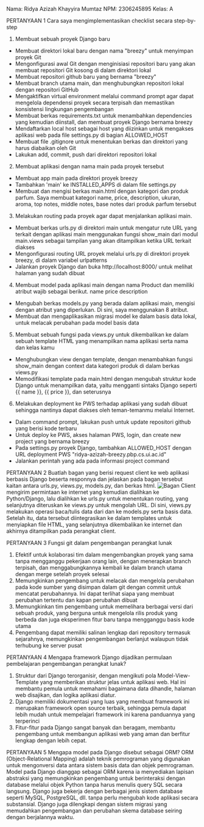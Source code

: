 Nama: Ridya Azizah Khayyira Mumtaz
NPM: 2306245895
Kelas: A

PERTANYAAN 1
Cara saya mengimplementasikan checklist secara step-by-step 
1) Membuat sebuah proyek Django baru
- Membuat direktori lokal baru dengan nama "breezy" untuk menyimpan proyek Git
- Mengonfigurasi awal Git dengan menginisiasi repositori baru yang akan membuat repositori Git kosong di dalam direktori lokal
- Membuat repositori github baru yang bernama "breezy"
- Membuat branch utama main, dan menghubungkan repositori lokal dengan repositori GitHub
- Mengaktifkan virtual environment melalui command prompt agar dapat mengelola dependensi proyek secara terpisah dan memastikan konsistensi lingkungan pengembangan
- Membuat berkas requirements.txt untuk menambahkan dependencies yang kemudian diinstall, dan membuat proyek Django bernama breezy
- Mendaftarkan local host sebagai host yang diizinkan untuk mengakses aplikasi web pada file settings.py di bagian ALLOWED_HOST
- Membuat file .gitignore untuk menentukan berkas dan direktori yang harus diabaikan oleh Git
- Lakukan add, commit, push dari direktori repositori lokal

2) Membuat aplikasi dengan nama main pada proyek tersebut
- Membuat app main pada direktori proyek breezy
- Tambahkan 'main' ke INSTALLED_APPS di dalam file settings.py
- Membuat dan mengisi berkas main.html dengan kategori dan produk parfum. Saya membuat kategori name, price, description, ukuran, aroma, top notes, middle notes, base notes dari produk parfum tersebut

3) Melakukan routing pada proyek agar dapat menjalankan aplikasi main.
- Membuat berkas urls.py di direktori main untuk mengatur rute URL yang terkait dengan aplikasi main menggunakan fungsi show_main dari modul main.views sebagai tampilan yang akan ditampilkan ketika URL terkait diakses
- Mengonfigurasi routing URL proyek melalui urls.py di direktori proyek breezy, di dalam variabel urlpatterns
- Jalankan proyek Django dan buka http://localhost:8000/ untuk melihat halaman yang sudah dibuat

4) Membuat model pada aplikasi main dengan nama Product dan memiliki atribut wajib sebagai berikut.
name
price
description
- Mengubah berkas models.py yang berada dalam aplikasi main, mengisi dengan atribut yang diperlukan. Di sini, saya menggunakan 8 atribut.
- Membuat dan mengaplikasikan migrasi model ke dalam basis data lokal, untuk melacak perubahan pada model basis data

5) Membuat sebuah fungsi pada views.py untuk dikembalikan ke dalam sebuah template HTML yang menampilkan nama aplikasi serta nama dan kelas kamu
- Menghubungkan view dengan template, dengan menambahkan fungsi show_main dengan context data kategori produk di dalam berkas views.py
- Memodifikasi template pada main.html dengan mengubah struktur kode Django untuk menampilkan data, yaitu mengganti sintaks Django seperti {{ name }}, {{ price }}, dan seterusnya

6) Melakukan deployment ke PWS terhadap aplikasi yang sudah dibuat sehingga nantinya dapat diakses oleh teman-temanmu melalui Internet.
- Dalam command prompt, lakukan push untuk update repositori github yang berisi kode terbaru
- Untuk deploy ke PWS, akses halaman PWS, login, dan create new project yang bernama breezy 
- Pada settings.py proyek Django, tambahkan ALLOWED_HOST dengan URL deployment PWS "ridya-azizah-breezy.pbp.cs.ui.ac.id"
- Jalankan perintah yang ada pada informasi project command

PERTANYAAN 2
Buatlah bagan yang berisi request client ke web aplikasi berbasis Django beserta responnya dan jelaskan pada bagan tersebut kaitan antara urls.py, views.py, models.py, dan berkas html.
![Bagan](https://drive.google.com/file/d/1729EFr-L7-pM9UorJeV9bYzdVmnq-aJL/view?usp=sharing)
Client mengirim permintaan ke internet yang kemudian dialihkan ke Python/Django, lalu dialihkan ke urls.py untuk menentukan routing, yang selanjutnya diteruskan ke views.py untuk mengolah URL. Di sini, views.py melakukan operasi baca/tulis data dari dan ke models.py serta basis data. Setelah itu, data tersebut diintegrasikan ke dalam templates untuk menyiapkan file HTML, yang selanjutnya dikembalikan ke internet dan akhirnya ditampilkan pada perangkat client.

PERTANYAAN 3
Fungsi git dalam pengembangan perangkat lunak
1. Efektif untuk kolaborasi tim dalam mengembangkan proyek yang sama tanpa mengganggu pekerjaan orang lain, dengan menerapkan branch terpisah, dan menggabungkannya kembali ke dalam branch utama dengan merge setelah proyek selesai
2. Memungkinkan pengembang untuk melacak dan mengelola perubahan pada kode sumber yang disimpan dalam git dengan commit untuk mencatat perubahannya. Ini dapat terlihat siapa yang membuat perubahan tertentu dan kapan perubahan dibuat
3. Memungkinkan tim pengembang untuk memelihara berbagai versi dari sebuah produk, yang berguna untuk mengelola rilis produk yang berbeda dan juga eksperimen fitur baru tanpa mengganggu basis kode utama
4. Pengembang dapat memiliki salinan lengkap dari repository termasuk sejarahnya, memungkinkan pengembangan berlanjut walaupun tidak terhubung ke server pusat

PERTANYAAN 4
Mengapa framework Django dijadikan permulaan pembelajaran pengembangan perangkat lunak?
1. Struktur dari Django terorganisir, dengan mengikuti pola Model-View-Template yang memberikan struktur jelas untuk aplikasi web. Hal ini membantu pemula untuk memahami bagaimana data dihandle, halaman web disajikan, dan logika aplikasi diatur.
2. Django memiliki dokumentasi yang luas yang membuat framework ini merupakan framework open source terbaik, sehingga pemula dapat lebih mudah untuk mempelajari framework ini karena panduannya yang terperinci
3. Fitur-fitur pada Django sangat banyak dan beragam, membantu pengembang untuk membangun aplikasi web yang aman dan berfitur lengkap dengan lebih cepat.

PERTANYAAN 5
Mengapa model pada Django disebut sebagai ORM?
ORM (Object-Relational Mapping) adalah teknik pemrograman yang digunakan untuk mengonversi data antara sistem basis data dan objek pemrograman. Model pada Django dianggap sebagai ORM karena ia menyediakan lapisan abstraksi yang memungkinkan pengembang untuk berinteraksi dengan database melalui objek Python tanpa harus menulis query SQL secara langsung. Django juga bekerja dengan berbagai jenis sistem database seperti MySQL, PostgreSQL, dll. tanpa perlu mengubah kode aplikasi secara substansial. Django juga dilengkapi dengan sistem migrasi yang memudahkan pengembangan dan perubahan skema database seiring dengan berjalannya waktu.
